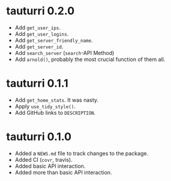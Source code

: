 # tauturri 0.2.0

- Add `get_user_ips`.
- Add `get_user_logins`.
- Add `get_server_friendly_name`.
- Add `get_server_id`.
- Add `search_server` (`search`-API Method) 
- Add `arnold()`, probably the most crucial function of them all.

# tauturri 0.1.1

- Add `get_home_stats`. It was nasty.
- Apply `use_tidy_style()`.
- Add GitHub links to `DESCRIPTION`.

# tauturri 0.1.0

* Added a `NEWS.md` file to track changes to the package.
* Added CI (`covr`, travis).
* Added basic API interaction.
* Added more than basic API interaction.
